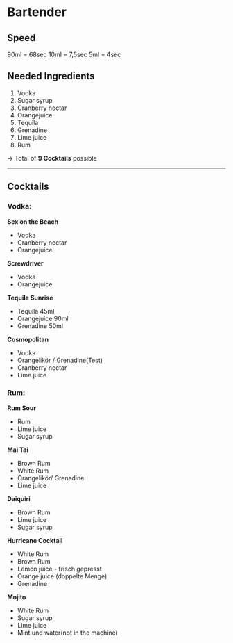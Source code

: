 # Bartender

## Speed

90ml = 68sec
10ml = 7,5sec
5ml = 4sec

## Needed Ingredients
1. Vodka
2. Sugar syrup
3. Cranberry nectar
4. Orangejuice
5. Tequila
6. Grenadine
7. Lime juice
8. Rum

-> Total of **9 Cocktails** possible

---

## Cocktails
### Vodka:

**Sex on the Beach**
- Vodka
- Cranberry nectar
- Orangejuice

**Screwdriver**
- Vodka
- Orangejuice

**Tequila Sunrise**
- Tequila 45ml
- Orangejuice 90ml 
- Grenadine 50ml

**Cosmopolitan**
- Vodka
- Orangelikör / Grenadine(Test)
- Cranberry nectar
- Lime juice

### Rum:

**Rum Sour**
- Rum
- Lime juice
- Sugar syrup

**Mai Tai**
- Brown Rum
- White Rum
- Orangelikör/ Grenadine
- Lime juice

**Daiquiri**
- Brown Rum
- Lime juice
- Sugar syrup

**Hurricane Cocktail**
- White Rum
- Brown Rum
- Lemon juice - frisch gepresst
- Orange juice (doppelte Menge)
- Grenadine

**Mojito**
- White Rum
- Sugar syrup
- Lime juice
- Mint und water(not in the machine)
